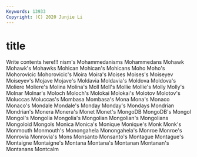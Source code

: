 ```yaml
---
Keywords: 13933
Copyright: (C) 2020 Junjie Li
---
```


# title

Write contents here!!!
nism's 
Mohammedanisms 
Mohammedans 
Mohawk 
Mohawk's 
Mohawks 
Mohican 
Mohican's 
Mohicans 
Moho
Moho's 
Mohorovicic 
Mohorovicic's 
Moira 
Moira's 
Moises 
Moises's 
Moiseyev 
Moiseyev's 
Mojave
Mojave's 
Moldavia 
Moldavia's 
Moldova 
Moldova's 
Moliere 
Moliere's 
Molina 
Molina's 
Moll
Moll's 
Mollie 
Mollie's 
Molly 
Molly's 
Molnar 
Molnar's 
Moloch 
Moloch's 
Molokai
Molokai's 
Molotov 
Molotov's 
Moluccas 
Moluccas's 
Mombasa 
Mombasa's 
Mona 
Mona's 
Monaco
Monaco's 
Mondale 
Mondale's 
Monday 
Monday's 
Mondays 
Mondrian 
Mondrian's 
Monera 
Monera's
Monet 
Monet's 
MongoDB 
MongoDB's 
Mongol 
Mongol's 
Mongolia 
Mongolia's 
Mongolian 
Mongolian's
Mongolians 
Mongoloid 
Mongols 
Monica 
Monica's 
Monique 
Monique's 
Monk 
Monk's 
Monmouth
Monmouth's 
Monongahela 
Monongahela's 
Monroe 
Monroe's 
Monrovia 
Monrovia's 
Mons 
Monsanto 
Monsanto's
Montague 
Montague's 
Montaigne 
Montaigne's 
Montana 
Montana's 
Montanan 
Montanan's 
Montanans 
Montcalm
